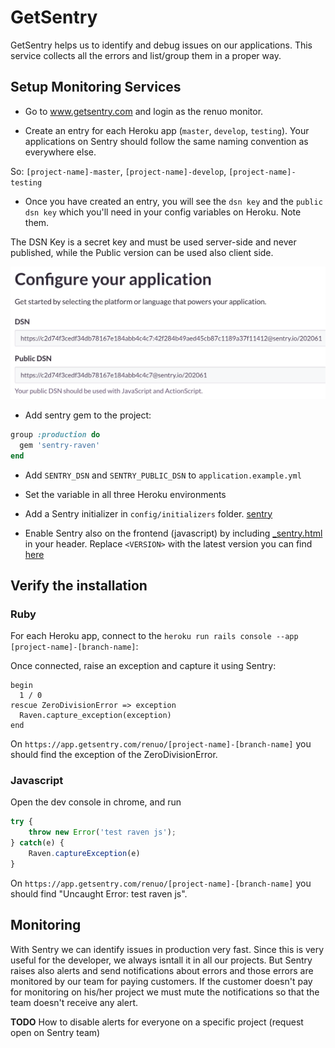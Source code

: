 # GetSentry

GetSentry helps us to identify and debug issues on our applications.
This service collects all the errors and list/group them in a proper way.

## Setup Monitoring Services

* Go to www.getsentry.com and login as the renuo monitor.

* Create an entry for each Heroku app (`master`, `develop`, `testing`). Your applications on Sentry should follow the same naming convention as everywhere else.

So: `[project-name]-master`, `[project-name]-develop`, `[project-name]-testing`

* Once you have created an entry, you will see the `dsn key` and the `public dsn key` which you'll need in your config variables on Heroku. Note them.

The DSN Key is a secret key and must be used server-side and never published, while the Public version can be used also client side.

![getsentry_dsn](../images/getsentry.png)

* Add sentry gem to the project:

```ruby
group :production do
  gem 'sentry-raven'
end
```

* Add `SENTRY_DSN` and `SENTRY_PUBLIC_DSN` to `application.example.yml`
* Set the variable in all three Heroku environments
* Add a Sentry initializer in `config/initializers` folder. [sentry](../templates/config/initializers/sentry.rb)

* Enable Sentry also on the frontend (javascript) by including [_sentry.html](../templates/app/views/shared/_sentry.html.erb) in your header.
Replace `<VERSION>` with the latest version you can find [here](https://docs.sentry.io/clients/javascript/)

## Verify the installation

### Ruby

For each Heroku app, connect to the `heroku run rails console --app [project-name]-[branch-name]`:

Once connected, raise an exception and capture it using Sentry:

```
begin
  1 / 0
rescue ZeroDivisionError => exception
  Raven.capture_exception(exception)
end
```

On `https://app.getsentry.com/renuo/[project-name]-[branch-name]` you should find the exception of the ZeroDivisionError.

### Javascript

Open the dev console in chrome, and run

```js
try {
    throw new Error('test raven js');
} catch(e) {
    Raven.captureException(e)
}
```

On `https://app.getsentry.com/renuo/[project-name]-[branch-name]` you should find "Uncaught Error: test raven js".

## Monitoring

With Sentry we can identify issues in production very fast. Since this is very useful for the developer, we always isntall it in all our projects.
But Sentry raises also alerts and send notifications about errors and those errors are monitored by our team for paying customers.
If the customer doesn't pay for monitoring on his/her project we must mute the notifications so that the team doesn't receive any alert.

**TODO** How to disable alerts for everyone on a specific project (request open on Sentry team)
